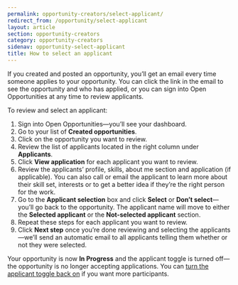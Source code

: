 ```yaml
---
permalink: opportunity-creators/select-applicant/
redirect_from: /opportunity/select-applicant
layout: article
section: opportunity-creators
category: opportunity-creators
sidenav: opportunity-select-applicant
title: How to select an applicant
---
```


If you created and posted an opportunity, you’ll get an email every time someone applies to your opportunity. You can click the link in the email to see the opportunity and who has applied, or you can sign into Open Opportunities at any time to review applicants.

To review and select an applicant:

1. Sign into Open Opportunities—you’ll see your dashboard.
2. Go to your list of **Created opportunities**.
3. Click on the opportunity you want to review.
4. Review the list of applicants located in the right column under **Applicants**.
5. Click **View application** for each applicant you want to review.
6. Review the applicants’ profile, skills, about me section and application (if applicable). You can also call or email the applicant to learn more about their skill set, interests or to get a better idea if they’re the right person for the work.
7. Go to the **Applicant selection** box and click **Select** or **Don’t select**—you’ll go back to the opportunity. The applicant name will move to either the **Selected applicant** or the **Not-selected applicant** section.
8. Repeat these steps for each applicant you want to review.
9. Click **Next step** once you’re done reviewing and selecting the applicants—we’ll send an automatic email to all applicants telling them whether or not they were selected.

Your opportunity is now **In Progress** and the applicant toggle is turned off—the opportunity is no longer accepting applications. You can [turn the applicant toggle back on](../accept-applications) if you want more participants.

